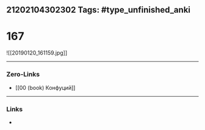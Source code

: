 21202104302302
Tags: #type_unfinished_anki 
---
# 167

![[20190120_161159.jpg]]

---
### Zero-Links
- [[00 (book) Конфуций]]
---
### Links
-